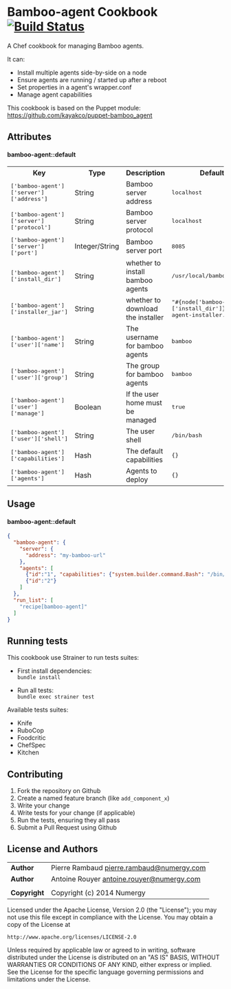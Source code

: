 Bamboo-agent Cookbook [![Build Status](https://travis-ci.org/Numergy/bamboo-agent-cookbook.svg)](https://travis-ci.org/Numergy/bamboo-agent-cookbook)
================
A Chef cookbook for managing Bamboo agents.

It can:
- Install multiple agents side-by-side on a node
- Ensure agents are running / started up after a reboot
- Set properties in a agent's wrapper.conf
- Manage agent capabilities

This cookbook is based on the Puppet module: https://github.com/kayakco/puppet-bamboo_agent

Attributes
----------
#### bamboo-agent::default
<table>
  <tr>
    <th>Key</th>
    <th>Type</th>
    <th>Description</th>
    <th>Default</th>
  </tr>
  <tr>
    <td><tt>['bamboo-agent']['server']['address']</tt></td>
    <td>String</td>
    <td>Bamboo server address</td>
    <td><tt>localhost</tt></td>
  </tr>
  <tr>
    <td><tt>['bamboo-agent']['server']['protocol']</tt></td>
    <td>String</td>
    <td>Bamboo server protocol</td>
    <td><tt>localhost</tt></td>
  </tr>
  <tr>
    <td><tt>['bamboo-agent']['server']['port']</tt></td>
    <td>Integer/String</td>
    <td>Bamboo server port</td>
    <td><tt>8085</tt></td>
  </tr>
  <tr>
    <td><tt>['bamboo-agent']['install_dir']</tt></td>
    <td>String</td>
    <td>whether to install bamboo agents</td>
    <td><tt>/usr/local/bamboo</tt></td>
  </tr>
  <tr>
    <td><tt>['bamboo-agent']['installer_jar']</tt></td>
    <td>String</td>
    <td>whether to download the installer</td>
    <td><tt>"#{node['bamboo-agent']['install_dir']}/bamboo-agent-installer.jar"</tt></td>
  </tr>
  <tr>
    <td><tt>['bamboo-agent']['user']['name']</tt></td>
    <td>String</td>
    <td>The username for bamboo agents</td>
    <td><tt>bamboo</tt></td>
  </tr>
  <tr>
    <td><tt>['bamboo-agent']['user']['group']</tt></td>
    <td>String</td>
    <td>The group for bamboo agents</td>
    <td><tt>bamboo</tt></td>
  </tr>
  <tr>
    <td><tt>['bamboo-agent']['user']['manage']</tt></td>
    <td>Boolean</td>
    <td>If the user home must be managed</td>
    <td><tt>true</tt></td>
  </tr>
  <tr>
    <td><tt>['bamboo-agent']['user']['shell']</tt></td>
    <td>String</td>
    <td>The user shell</td>
    <td><tt>/bin/bash</tt></td>
  </tr>
  <tr>
    <td><tt>['bamboo-agent']['capabilities']</tt></td>
    <td>Hash</td>
    <td>The default capabilities</td>
    <td><tt>{}</tt></td>
  </tr>
  <tr>
    <td><tt>['bamboo-agent']['agents']</tt></td>
    <td>Hash</td>
    <td>Agents to deploy</td>
    <td><tt>{}</tt></td>
  </tr>
</table>

Usage
-----
#### bamboo-agent::default

```json
{
  "bamboo-agent": {
    "server": {
      "address": "my-bamboo-url"
    },
    "agents": [
      {"id":"1", "capabilities": {"system.builder.command.Bash": "/bin/bash"}},
      {"id":"2"}
    ]
  },
  "run_list": [
    "recipe[bamboo-agent]"
  ]
}
```

Running tests
-------------
This cookbook use Strainer to run tests suites:  

- First install dependencies:  
`bundle install`  

- Run all tests:  
`bundle exec strainer test`  

Available tests suites:  
- Knife
- RuboCop
- Foodcritic
- ChefSpec
- Kitchen

Contributing
------------

1. Fork the repository on Github
2. Create a named feature branch (like `add_component_x`)
3. Write your change
4. Write tests for your change (if applicable)
5. Run the tests, ensuring they all pass
6. Submit a Pull Request using Github

License and Authors
-------------------
|                      |                                             |
|:---------------------|:--------------------------------------------|
| **Author**           | Pierre Rambaud <pierre.rambaud@numergy.com> |
| **Author**           | Antoine Rouyer <antoine.rouyer@numergy.com> |
|                      |                                             |
| **Copyright**        | Copyright (c) 2014 Numergy                  |

Licensed under the Apache License, Version 2.0 (the "License"); you may not use this file except in compliance with the License. You may obtain a copy of the License at

    http://www.apache.org/licenses/LICENSE-2.0

Unless required by applicable law or agreed to in writing, software distributed under the License is distributed on an "AS IS" BASIS, WITHOUT WARRANTIES OR CONDITIONS OF ANY KIND, either express or implied. See the License for the specific language governing permissions and limitations under the License.
